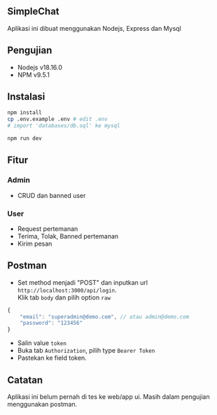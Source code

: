 ## SimpleChat
Aplikasi ini dibuat menggunakan Nodejs, Express dan Mysql

## Pengujian
- Nodejs v18.16.0
- NPM v9.5.1

## Instalasi
```sh
npm install
cp .env.example .env # edit .env
# import 'databases/db.sql' ke mysql

npm run dev
```

## Fitur
### Admin
- CRUD dan banned user
### User
- Request pertemanan
- Terima, Tolak, Banned pertemanan
- Kirim pesan

## Postman
- Set method menjadi "POST" dan inputkan url ```http://localhost:3000/api/login```. <br>
Klik tab ```body``` dan pilih option ```raw```
```javascript
{
    "email": "superadmin@demo.com", // atau admin@demo.com
    "password": "123456"
}
```
- Salin value ```token```
- Buka tab ```Authorization```, pilih type ```Bearer Token```
- Pastekan ke field token.

## Catatan
Aplikasi ini belum pernah di tes ke web/app ui. Masih dalam pengujian menggunakan postman.